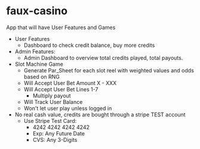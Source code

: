 # faux-casino

App that will have User Features and Games
- User Features
  - Dashboard to check credit balance, buy more credits
- Admin Features:
  - Admin Dashboard to overview total credits played, total payouts.
- Slot Machine Game
  - Generate Par_Sheet for each slot reel with weighted values and odds based on RNG
  - Will Accept User Bet Amount X - XXX
  - Will Accept User Bet Lines 1-7
    - Multiply payout
  - Will Track User Balance
  - Won't let user play unless logged in
- No real cash value, credits are bought through a stripe TEST account
  - Use Stripe Test Card: 
    - 4242 4242 4242 4242 
    - Exp: Any Future Date 
    - CVS: Any 3-Digits
